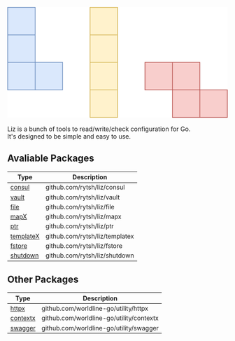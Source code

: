 ![Liz](./_assets/liz.svg)

Liz is a bunch of tools to read/write/check configuration for Go.  
It's designed to be simple and easy to use.

## Avaliable Packages

| Type                               | Description                    |
| ---------------------------------- | ------------------------------ |
| [consul](./consul/README.md)       | github.com/rytsh/liz/consul    |
| [vault](./vault/README.md)         | github.com/rytsh/liz/vault     |
| [file](./file/README.md)           | github.com/rytsh/liz/file      |
| [mapX](./mapx/README.md)           | github.com/rytsh/liz/mapx      |
| [ptr](./ptr/README.md)             | github.com/rytsh/liz/ptr       |
| [templateX](./templatex/README.md) | github.com/rytsh/liz/templatex |
| [fstore](./fstore/README.md)       | github.com/rytsh/liz/fstore    |
| [shutdown](./shutdown/README.md)   | github.com/rytsh/liz/shutdown  |

## Other Packages

| Type                                                                   | Description                              |
| ---------------------------------------------------------------------- | ---------------------------------------- |
| [httpx](https://github.com/worldline-go/utility/tree/main/httpx)       | github.com/worldline-go/utility/httpx    |
| [contextx](https://github.com/worldline-go/utility/tree/main/contextx) | github.com/worldline-go/utility/contextx |
| [swagger](https://github.com/worldline-go/utility/tree/main/swagger)   | github.com/worldline-go/utility/swagger  |
